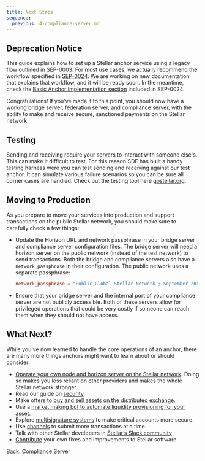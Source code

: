 ```yaml
---
title: Next Steps
sequence:
  previous: 4-compliance-server.md
---
```


## Deprecation Notice

This guide explains how to set up a Stellar anchor service using a legacy flow outlined in [SEP-0003](https://github.com/stellar/stellar-protocol/blob/master/ecosystem/sep-0003.md).  For most use cases, we actually recommend the workflow specified in [SEP-0024](https://github.com/stellar/stellar-protocol/blob/master/ecosystem/sep-0024.md).  We are working on new documentation that explains that workflow, and it will be ready soon.  In the meantime, check the [Basic Anchor Implementation section](https://github.com/stellar/stellar-protocol/blob/master/ecosystem/sep-0024.md#basic-anchor-implementation) included in SEP-0024.


Congratulations! If you’ve made it to this point, you should now have a working bridge server, federation server, and compliance server, with the ability to make and receive secure, sanctioned payments on the Stellar network.

## Testing
Sending and receiving require your servers to interact with someone else's. This can make it difficult to test. For this reason SDF has built a handy testing harness were you can test sending and receiving against our test anchor. It can simulate various failure scenarios so you can be sure all corner cases are handled. Check out the testing tool here [gostellar.org](http://gostellar.org).

## Moving to Production

As you prepare to move your services into production and support transactions on the public Stellar network, you should make sure to carefully check a few things:

- Update the Horizon URL and network passphrase in your bridge server and compliance server configuration files. The bridge server will need a horizon server on the public network (instead of the test network) to send transactions. Both the bridge and compliance servers also have a `network_passphrase` in their configuration. The public network uses a separate passphrase:

    ```toml
    network_passphrase = "Public Global Stellar Network ; September 2015"
    ````

- Ensure that your bridge server and the internal port of your compliance server are not publicly accessible. Both of these servers allow for privileged operations that could be very costly if someone can reach them when they should not have access.


## What Next?

While you’ve now learned to handle the core operations of an anchor, there are many more things anchors might want to learn about or should consider:

- [Operate your own node and horizon server on the Stellar network](https://stellar.org/developers/stellar-core/software/admin.html). Doing so makes you less reliant on other providers and makes the whole Stellar network stronger.
- Read our guide on [security](../security.md).
- Make offers to [buy and sell assets on the distributed exchange](../concepts/exchange.md).
- Use a [market making bot to automate liquidity provisioning for your asset](https://github.com/lightyeario/kelp).
- Explore [multisignature systems](../concepts/multi-sig.md) to make critical accounts more secure.
- Use [channels](../channels.md) to submit more transactions at a time.
- Talk with other Stellar developers in [Stellar’s Slack community](http://slack.stellar.org/)
- [Contribute](../contributing.md) your own fixes and improvements to Stellar software.

<nav class="sequence-navigation">
  <a rel="prev" href="4-compliance-server.md">Back: Compliance Server</a>
</nav>
